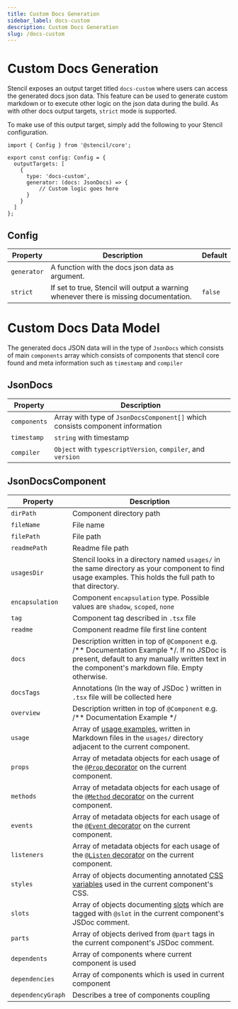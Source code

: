 ```yaml
---
title: Custom Docs Generation
sidebar_label: docs-custom
description: Custom Docs Generation
slug: /docs-custom
---
```


# Custom Docs Generation

Stencil exposes an output target titled `docs-custom` where users can access the generated docs json data. This feature can be used to generate custom markdown or to execute other logic on the json data during the build. As with other docs output targets, `strict` mode is supported.

To make use of this output target, simply add the following to your Stencil configuration.

```tsx
import { Config } from '@stencil/core';

export const config: Config = {
  outputTargets: [
    {
      type: 'docs-custom',
      generator: (docs: JsonDocs) => {
          // Custom logic goes here
      }
    }
  ]
};
```

## Config

| Property    | Description                                                                              | Default |
|-------------|------------------------------------------------------------------------------------------|---------|
| `generator` | A function with the docs json data as argument.                                          |         |
| `strict`    | If set to true, Stencil will output a warning whenever there is missing documentation.   | `false` |



# Custom Docs Data Model

The generated docs JSON data will in the type of `JsonDocs` which consists of main `components` array which consists of components that stencil core found and meta information such as `timestamp` and `compiler`

## JsonDocs

| Property    | Description                                                                              |
|-------------|------------------------------------------------------------------------------------------|
| `components` | Array with type of `JsonDocsComponent[]` which consists component information|
| `timestamp`    | `string` with timestamp   |
| `compiler`    | `Object` with `typescriptVersion`, `compiler`, and `version`   |

## JsonDocsComponent

| Property    | Description                                                                              |
|-------------|------------------------------------------------------------------------------------------|
| `dirPath` | Component directory path |
| `fileName`    | File name |
| `filePath`    | File path |
| `readmePath`    | Readme file path |
| `usagesDir`    | Stencil looks in a directory named `usages/` in the same directory as your component to find usage examples. This holds the full path to that directory. |
| `encapsulation`    | Component `encapsulation` type. Possible values are `shadow`, `scoped`, `none`  |
| `tag`    | Component tag described in `.tsx` file  |
| `readme`    | Component readme file first line content  |
| `docs`    | Description written in top of `@Component` e.g. /**  Documentation Example */. If no JSDoc is present, default to any manually written text in the component's markdown file. Empty otherwise. |
| `docsTags`    | Annotations (In the way of JSDoc ) written in `.tsx` file will be collected here   |
| `overview`    | Description written in top of `@Component` e.g. /**  Documentation Example */ |
| `usage`    | Array of [usage examples](./docs-json.md#usage), written in Markdown files in the `usages/` directory adjacent to the current component. |
| `props`    | Array of metadata objects for each usage of the [`@Prop` decorator](../components/properties.md#the-prop-decorator-prop) on the current component. |
| `methods`    | Array of metadata objects for each usage of the [`@Method` decorator](../components/methods.md) on the current component.  | 
| `events`    | Array of metadata objects for each usage of the [`@Event` decorator](../components/events.md#event-decorator) on the current component. |
| `listeners`    | Array of metadata objects for each usage of the [`@Listen` decorator](../components/events.md#listen-decorator) on the current component. |
| `styles`    | Array of objects documenting annotated [CSS variables](./docs-json.md#css-variables) used in the current component's CSS. |
| `slots`    | Array of objects documenting [slots](./docs-json.md#slots) which are tagged with `@slot` in the current component's JSDoc comment. |
| `parts`    |  Array of objects derived from `@part` tags in the current component's JSDoc comment. |
| `dependents`    |  Array of components where current component is used  |
| `dependencies`    |  Array of components which is used in current component  |
| `dependencyGraph`    | Describes a tree of components coupling |

